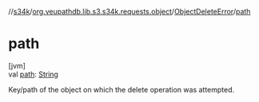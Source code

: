 //[s34k](../../../index.md)/[org.veupathdb.lib.s3.s34k.requests.object](../index.md)/[ObjectDeleteError](index.md)/[path](path.md)

# path

[jvm]\
val [path](path.md): [String](https://kotlinlang.org/api/latest/jvm/stdlib/kotlin/-string/index.html)

Key/path of the object on which the delete operation was attempted.
